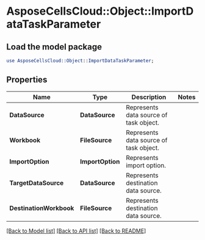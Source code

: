 # AsposeCellsCloud::Object::ImportDataTaskParameter 

## Load the model package
```perl
use AsposeCellsCloud::Object::ImportDataTaskParameter;
```

## Properties
Name | Type | Description | Notes
------------ | ------------- | ------------- | -------------
**DataSource** | **DataSource** | Represents data source of task object. |
**Workbook** | **FileSource** | Represents data source of task object. |
**ImportOption** | **ImportOption** | Represents import option. |
**TargetDataSource** | **DataSource** | Represents destination data source. |
**DestinationWorkbook** | **FileSource** | Represents destination data source. |  

[[Back to Model list]](../README.md#documentation-for-models) [[Back to API list]](../README.md#documentation-for-api-endpoints) [[Back to README]](../README.md)


